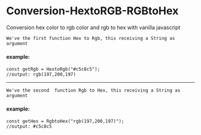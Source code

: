 # Conversion-HextoRGB-RGBtoHex


Conversion hex color to rgb color and rgb to hex with  vanilla javascript 

`We've the first function Hex to Rgb, this receiving a String as argument` 

#### example:

```
const getRgb = HextoRgb("#c5c8c5");
//output: rgb(197,200,197)
```



****

`We've the second  function Rgb to Hex, this receiving a String as argument` 


#### example:

```
const getHex = RgbtoHex("rgb(197,200,197)");
//output: #c5c8c5 
```
